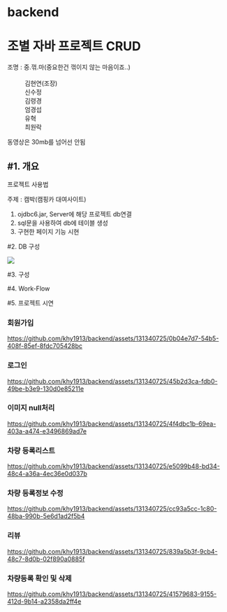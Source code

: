 # backend

<h1>조별 자바 프로젝트 CRUD</h1>
<dl>
  <dt>조명 : 중.꺾.마(중요한건 꺾이지 않는 마음이죠..)</dt> <br>
  <dd>김현연(조장)</dd>
  <dd>신수정</dd>
  <dd>김령경</dd>
  <dd>엄경섭</dd>
  <dd>유혁</dd>
  <dd>최원락</dd>
  
</dl>

동영상은 30mb를 넘어선 안됨

<h2>#1. 개요</h2>
  <p>프로젝트 사용법</p>
  <p>주제 : 캠박<span>(캠핑카 대여사이트)</span></p>
  <p></p>
    <ol>
      <li>ojdbc6.jar, Server에 해당 프로젝트 db연결</li>
      <li>sql문을 사용하여 db에 테이블 생성</li>
      <li>구현한 페이지 기능 시현</li>
    </ol>



     
#2. DB 구성

<img src="https://github.com/khy1913/backend/assets/131340725/8f9061d9-5c33-4901-8f2f-792389e640b8">

#3. 구성

  

#4. Work-Flow



#5. 프로젝트 시연


<h3>회원가입</h3>



https://github.com/khy1913/backend/assets/131340725/0b04e7d7-54b5-408f-85ef-8fdc705428bc


<h3>로그인</h3>


https://github.com/khy1913/backend/assets/131340725/45b2d3ca-fdb0-49be-b3e9-130d0e85211e


<h3>이미지 null처리</h3>


https://github.com/khy1913/backend/assets/131340725/4f4dbc1b-69ea-403a-a474-e3496869ad7e


<h3>차량 등록리스트</h3>

https://github.com/khy1913/backend/assets/131340725/e5099b48-bd34-48c4-a36a-4ec36e0d037b


<h3>차량 등록정보 수정</h3>

https://github.com/khy1913/backend/assets/131340725/cc93a5cc-1c80-48ba-990b-5e6d1ad2f5b4


<h3>리뷰</h3>

https://github.com/khy1913/backend/assets/131340725/839a5b3f-9cb4-48c7-8d0b-02f890a0885f


<h3>차량등록 확인 및 삭제</h3>

https://github.com/khy1913/backend/assets/131340725/41579683-9155-412d-9b14-a2358da2ff4e
